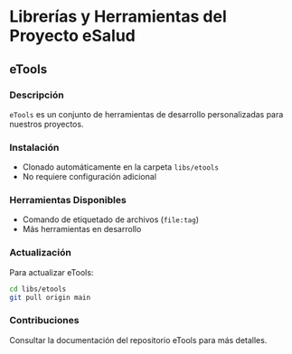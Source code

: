 # Librerías y Herramientas del Proyecto eSalud

## eTools

### Descripción
`eTools` es un conjunto de herramientas de desarrollo personalizadas para nuestros proyectos.

### Instalación
- Clonado automáticamente en la carpeta `libs/etools`
- No requiere configuración adicional

### Herramientas Disponibles
- Comando de etiquetado de archivos (`file:tag`)
- Más herramientas en desarrollo

### Actualización
Para actualizar eTools:
```bash
cd libs/etools
git pull origin main
```

### Contribuciones
Consultar la documentación del repositorio eTools para más detalles.
